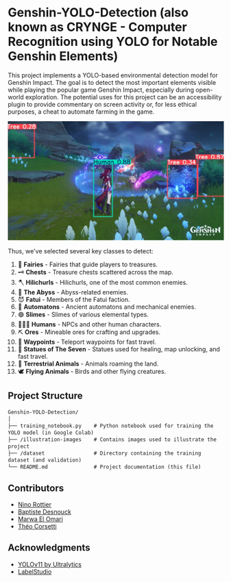 # Genshin-YOLO-Detection (also known as CRYNGE - Computer Recognition using YOLO for Notable Genshin Elements)

This project implements a YOLO-based environmental detection model for Genshin Impact. The goal is to detect the most important elements visible while playing the popular game Genshin Impact, especially during open-world exploration. The potential uses for this project can be an accessibility plugin to provide commentary on screen activity or, for less ethical purposes, a cheat to automate farming in the game.

![Example Detection](illustration-images/exemple_detection.png)

Thus, we've selected several key classes to detect:
1. 🧚 **Fairies** - Fairies that guide players to treasures.
2. 🗝️ **Chests** - Treasure chests scattered across the map.
3. 🪓 **Hilichurls** - Hilichurls, one of the most common enemies.
4. 🌌 **The Abyss** - Abyss-related enemies.
5. 😈 **Fatui** - Members of the Fatui faction.
6. 🤖 **Automatons** - Ancient automatons and mechanical enemies.
7. 🟢 **Slimes** - Slimes of various elemental types.
8. 🧑‍🤝‍🧑 **Humans** - NPCs and other human characters.
9. ⛏️ **Ores** - Mineable ores for crafting and upgrades.
10. 📍 **Waypoints** - Teleport waypoints for fast travel.
11. 🗿 **Statues of The Seven** - Statues used for healing, map unlocking, and fast travel.
12. 🐾 **Terrestrial Animals** - Animals roaming the land.
13. 🕊️ **Flying Animals** - Birds and other flying creatures.

## Project Structure

```
Genshin-YOLO-Detection/
│
├── training_notebook.py    # Python notebook used for training the YOLO model (in Google Colab)
├── /illustration-images    # Contains images used to illustrate the project
├── /dataset                # Directory containing the training dataset (and validation)
└── README.md               # Project documentation (this file)
```

## Contributors

- [Nino Rottier](https://github.com/steno3)
- [Baptiste Desnouck](https://github.com/baptdes)
- [Marwa El Omari](https://github.com/marwa-elomari)
- [Théo Corsetti]()

## Acknowledgments
- [YOLOv11 by Ultralytics](https://github.com/ultralytics/ultralytics)
- [LabelStudio](https://labelstud.io/)
